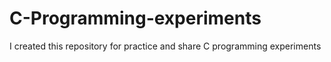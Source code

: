 # C-Programming-experiments
I created this repository for practice and share C programming experiments

